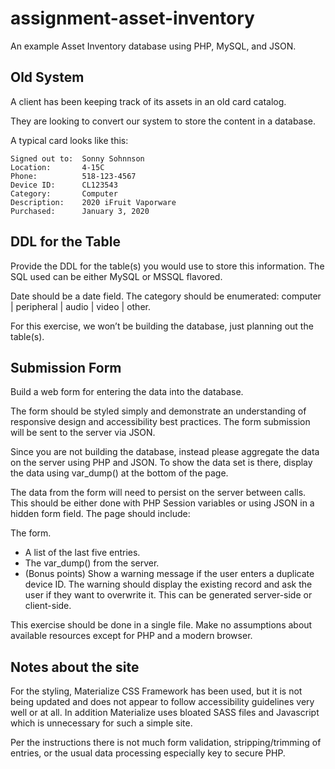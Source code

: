 # assignment-asset-inventory

An example Asset Inventory database using PHP, MySQL, and JSON.

## Old System

A client has been keeping track of its assets in an old card catalog.

They are looking to convert our system to store the content in a database.

A typical card looks like this:

```
Signed out to:  Sonny Sohnnson
Location:       4-15C
Phone:          518-123-4567
Device ID:      CL123543
Category:       Computer
Description:    2020 iFruit Vaporware
Purchased:      January 3, 2020
```

## DDL for the Table

Provide the DDL for the table(s) you would use to store this information. The SQL used can be either MySQL or MSSQL flavored.

Date should be a date field.
The category should be enumerated: computer | peripheral | audio | video | other.

For this exercise, we won’t be building the database, just planning out the table(s).

## Submission Form

Build a web form for entering the data into the database.

The form should be styled simply and demonstrate an understanding of responsive design and accessibility best practices.
The form submission will be sent to the server via JSON.

Since you are not building the database, instead please aggregate the data on the server using PHP and JSON. To show the data set is there, display the data using var_dump() at the bottom of the page.

The data from the form will need to persist on the server between calls. This should be either done with PHP Session variables or using JSON in a hidden form field.
The page should include:

The form.
- A list of the last five entries.
- The var_dump() from the server.
- (Bonus points) Show a warning message if the user enters a duplicate device ID. The warning should display the existing record and ask the user if they want to overwrite it. This can be generated server-side or client-side.

This exercise should be done in a single file. Make no assumptions about available resources except for PHP and a modern browser.

## Notes about the site

For the styling, Materialize CSS Framework has been used, but it is not being updated and does not appear to follow accessibility guidelines very well or at all. In addition Materialize uses bloated SASS files and Javascript which is unnecessary for such a simple site.

Per the instructions there is not much form validation, stripping/trimming of entries, or the usual data processing especially key to secure PHP.

